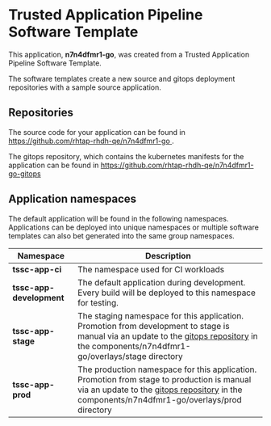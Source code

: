 # Trusted Application Pipeline Software Template

This application, **n7n4dfmr1-go**, was created from a Trusted Application Pipeline Software Template.

The software templates create a new source and gitops deployment repositories with a sample source application. 

## Repositories

The source code for your application can be found in [https://github.com/rhtap-rhdh-qe/n7n4dfmr1-go ](https://github.com/rhtap-rhdh-qe/n7n4dfmr1-go ).
 
The gitops repository, which contains the kubernetes manifests for the application can be found in 
[https://github.com/rhtap-rhdh-qe/n7n4dfmr1-go-gitops ](https://github.com/rhtap-rhdh-qe/n7n4dfmr1-go-gitops ) 

## Application namespaces 

The default application will be found in the following namespaces. Applications can be deployed into unique namespaces or multiple software templates can also bet generated into the same group namespaces.  

|  Namespace   |  Description   |  
| -------- | -------- |
| **tssc-app-ci** | The namespace used for CI workloads |
| **tssc-app-development** | The default application during development. Every build will be deployed to this namespace for testing. |
| **tssc-app-stage** | The staging namespace for this application. Promotion from development to stage is manual via an update to the [gitops repository](https://github.com/rhtap-rhdh-qe/n7n4dfmr1-go-gitops ) in the components/n7n4dfmr1-go/overlays/stage directory |
| **tssc-app-prod** | The production namespace for this application. Promotion from stage to production is manual via an update to the [gitops repository](https://github.com/rhtap-rhdh-qe/n7n4dfmr1-go-gitops ) in the components/n7n4dfmr1-go/overlays/prod directory |